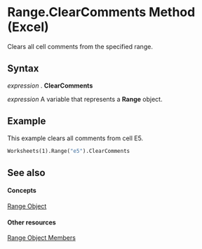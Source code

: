 
# Range.ClearComments Method (Excel)

Clears all cell comments from the specified range.


## Syntax

 _expression_ . **ClearComments**

 _expression_ A variable that represents a **Range** object.


## Example

This example clears all comments from cell E5.


```vb
Worksheets(1).Range("e5").ClearComments
```


## See also


#### Concepts


[Range Object](b8207778-0dcc-4570-1234-f130532cc8cd.md)
#### Other resources


[Range Object Members](4336bf81-1e63-7e44-1792-baf366a027a7.md)

